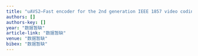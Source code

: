 ```yaml
---
title: "uAVS2—Fast encoder for the 2nd generation IEEE 1857 video coding standard"
authors: []
authors-key: []
year: "数据暂缺"
article-link: "数据暂缺"
venue: "数据暂缺"
bibex: "数据暂缺"
---
```


